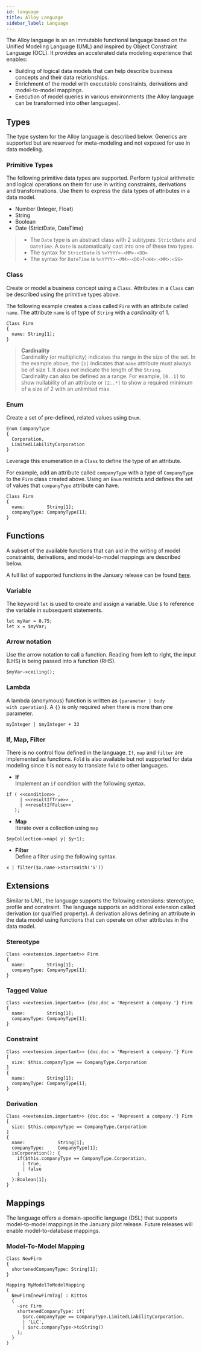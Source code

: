 ```yaml
---
id: language
title: Alloy Language
sidebar_label: Language
---
```

The Alloy language is an an immutable functional language based on the Unified Modeling Language (UML) and inspired by Object Constraint Language (OCL).  It provides an accelerated data modeling experience that enables:
-	Building of logical data models that can help describe business concepts and their data relationships.  
-	Enrichment of the model with executable constraints, derivations and model-to-model mappings.   
-	Execution of model queries in various environments (the Alloy language can be transformed into other languages).

## Types 

The type system for the Alloy language is described below.  Generics are supported but are reserved for meta-modeling and not exposed for use in data modeling.

### Primitive Types
The following primitive data types are supported.  Perform typical arithmetic and logical operations on them for use in writing constraints, derivations and transformations.  Use them to express the data types of attributes in a data model.
- Number (Integer, Float)
- String
- Boolean
- Date (StrictDate, DateTime)
> - The <code>Date</code> type is an abstract class with 2 subtypes: <code>StrictDate</code> and <code>DateTime</code>. A <code>Date</code> is automatically cast into one of these two types.
> - The syntax for <code>StrictDate</code> is <code>\%\<YYYY\>\-\<MM\>\-\<DD\></code>
> - The syntax for <code>DateTime</code> is <code>\%\<YYYY\>\-\<MM\>\-\<DD\>T\<HH\>\:\<MM\>\:\<SS\></code>


### Class
Create or model a business concept using a <code>Class</code>.  Attributes in a <code>Class</code> can be described using the primitive types above.  

The following example creates a class called <code>Firm</code> with an attribute called <code>name</code>.  The attribute <code>name</code> is of type of <code>String</code> with a *cardinality* of 1.

```alloy
Class Firm 
{
  name: String[1];  
}
```

> **Cardinality** <a id="language-cardinality"></a>\
> Cardinality (or multiplicity) indicates the range in the size of the set. 
> In the example above, the <code>[1]</code> indicates that <code>name</code> attribute must always be of size 1. It _does not_ indicate the length of the <code>String</code>.   
> Cardinality can also be defined as a range.  For example, <code>[0..1]</code> to show nullability of an attribute or <code>[2..*]</code> to show a required minimum of a size of 2 with an unlimited max. 

### Enum
Create a set of pre-defined, related values using <code>Enum</code>.
```alloy
Enum CompanyType
{
  Corporation,
  LimitedLiabilityCorporation
}
```
Leverage this enumeration in a <code>Class</code> to define the type of an attribute.  

For example, add an attribute called <code>companyType</code> with a type of <code>CompanyType</code> to the <code>Firm</code> class created above.  Using an `Enum` restricts and defines the set of values that <code>companyType</code> attribute can have.
```alloy
Class Firm 
{
  name:        String[1];  
  companyType: CompanyType[1];
}
```

## Functions
A subset of the available functions that can aid in the writing of model constraints, derivations, and model-to-model mappings are described below.  

A full list of supported functions in the January release can be found [here](/docs/getting-started/released-functions).

### Variable
The keyword <code>let</code> is used to create and assign a variable.   Use <code>$</code> to reference the variable in subsequent statements.
```alloy
let myVar = 0.75;
let x = $myVar;
```
### Arrow notation
Use the arrow notation to call a function. Reading from left to right, the input (LHS) is being passed into a function (RHS).  
```alloy
$myVar->ceiling();
```
### Lambda
A lambda (anonymous) function is written as <code>{parameter | body with operation}</code>.  A <code>{}</code> is only required when there is more than one parameter.
```alloy
myInteger | $myInteger + 33
```
### If, Map, Filter
There is no control flow defined in the language.  <code>If</code>, <code>map</code> and <code>filter</code> are implemented as functions.  <code>Fold</code> is also available but not supported for data modeling since it is not easy to translate <code>fold</code> to other languages.

- **If**\
Implement an <code>if</code> condition with the following syntax.
```alloy
if ( <<condition>> ,
     | <<resultIfTrue>> ,
     | <<resultIfFalse>>
   );
```
- **Map**\
Iterate over a collection using <code>map</code>
```alloy
$myCollection->map( y| $y+1);
```
- **Filter**\
Define a filter using the following syntax.
```alloy
x | filter($x.name->startsWith('S'))
```

## Extensions
Similar to UML, the language supports the following extensions: stereotype, profile and constraint.  The language supports an additional extension called derivation (or qualified property).  A derivation allows defining an attribute in the data model using functions that can operate on other attributes in the data model. 

### Stereotype
```alloy
Class <<extension.important>> Firm 
{
  name:        String[1];  
  companyType: CompanyType[1];
}
```

### Tagged Value
```alloy
Class <<extension.important>> {doc.doc = 'Represent a company.'} Firm 
{
  name:        String[1];  
  companyType: CompanyType[1];
}
```

### Constraint
```alloy
Class <<extension.important>> {doc.doc = 'Represent a company.'} Firm 
[
  size: $this.companyType == CompanyType.Corporation
]
{
  name:        String[1];  
  companyType: CompanyType[1];
}
```

### Derivation
```alloy
Class <<extension.important>> {doc.doc = 'Represent a company.'} Firm 
[
  size: $this.companyType == CompanyType.Corporation
]
{
  name:            String[1];  
  companyType:     CompanyType[1];
  isCorporation(): {
    if($this.companyType == CompanyType.Corporation,
      | true,
      | false
    )
  }:Boolean[1];
}
```

## Mappings
The language offers a domain-specific language (DSL) that supports model-to-model mappings in the January pilot release.  Future releases will enable model-to-database mappings.

### Model-To-Model Mapping
```alloy
Class NewFirm 
{
  shortenedCompanyType: String[1];  
}

Mapping MyModelToModelMapping
(
  NewFirm[newFirmTag] : Kittos
  {
    ~src Firm
    shortenedCompanyType: if(
      $src.companyType == CompanyType.LimitedLiabilityCorporation,
      | 'LLC',
      | $src.companyType->toString()
    );
  }
)
